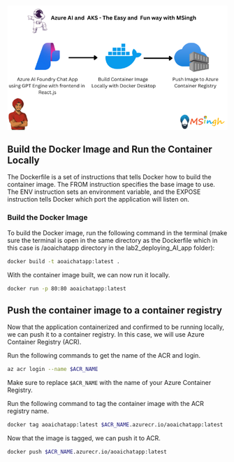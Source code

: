 ![Docker Desktop to ACR](./Assets/docker_desktop_to_acr.png)

## Build the Docker Image and Run the Container Locally

The Dockerfile is a set of instructions that tells Docker how to build the container image. The FROM instruction specifies the base image to use. The ENV instruction sets an environment variable, and the EXPOSE instruction tells Docker which port the application will listen on.

### Build the Docker Image

To build the Docker image, run the following command in the terminal (make sure the terminal is open in the same directory as the Dockerfile which in this case is /aoaichatapp directory in the lab2_deploying_AI_app folder):

```bash
docker build -t aoaichatapp:latest .
```

With the container image built, we can now run it locally.
```bash
docker run -p 80:80 aoaichatapp:latest
```

## Push the container image to a container registry

Now that the application containerized and confirmed to be running locally, we can push it to a container registry. In this case, we will use Azure Container Registry (ACR).

Run the following commands to get the name of the ACR and login.
```bash
az acr login --name $ACR_NAME
```
Make sure to replace `$ACR_NAME` with the name of your Azure Container Registry.

Run the following command to tag the container image with the ACR registry name.
```bash
docker tag aoaichatapp:latest $ACR_NAME.azurecr.io/aoaichatapp:latest
```

Now that the image is tagged, we can push it to ACR.
```bash
docker push $ACR_NAME.azurecr.io/aoaichatapp:latest
```


